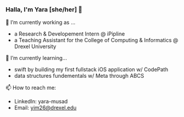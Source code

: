 ### Halla, I'm Yara [she/her] 👋

<!--⚡ Fun fact: ... -->

🔭 I’m currently working as ...  
  - a Research & Developement Intern @ iPipline
  - a Teaching Assistant for the College of Computing & Informatics @ Drexel University
  
 🌱 I’m currently learning...
  - swift by building my first fullstack iOS application w/ CodePath
  - data structures fundementals w/ Meta through ABCS

 📫 How to reach me:
 - LinkedIn: yara-musad
 - Email: yim26@drexel.edu



